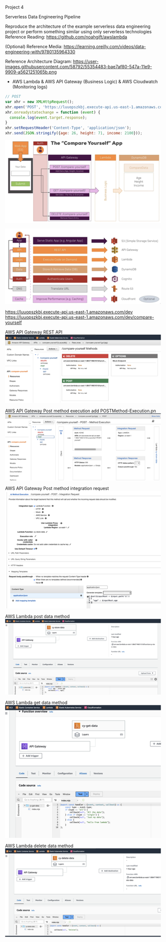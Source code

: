 Project 4

Serverless Data Engineering Pipeline

Reproduce the architecture of the example serverless data engineering project or perform something similar using only serverless technologies
Reference Reading: https://github.com/noahgift/awslambda

(Optional) Reference Media: https://learning.oreilly.com/videos/data-engineering-with/9780135964330

Reference Architecture Diagram: https://user-images.githubusercontent.com/58792/55354483-bae7af80-547a-11e9-9909-a5621251065b.png

- AWS Lambda & AWS API Gateway (Business Logic) & AWS Cloudwatch (Monitoring logs)

```javascript
// POST
var xhr = new XMLHttpRequest();
xhr.open('POST', 'https://luuopszkbj.execute-api.us-east-1.amazonaws.com/dev/compare-yourself');
xhr.onreadystatechange = function (event) {
  console.log(event.target.response);
}
xhr.setRequestHeader('Content-Type', 'application/json');
xhr.send(JSON.stringify({age: 26, height: 71, income: 2100}));
```


[![Compare Yourself App](Compare-Yourself-App.png)](Compare-Yourself-App.png)


[![Architecture](Architecture.png)](Architecture.png)


https://luuopszkbj.execute-api.us-east-1.amazonaws.com/dev
https://luuopszkbj.execute-api.us-east-1.amazonaws.com/dev/compare-yourself

AWS API Gateway REST API
[![compare-yourself-Methods](compare-yourself-Methods.png)](compare-yourself-Methods.png)

AWS API Gateway Post method execution
add POSTMethod-Execution.pn
[![POSTMethod-Execution](POSTMethod-Execution.png)](POSTMethod-Execution.png)

AWS API Gateway Post method integration request
[![POST-IntegrationRequest](POST-IntegrationRequest.png)](POST-IntegrationRequest.png)


AWS Lambda post data method
[![cy-post-store-data](cy-post-store-data.png)](cy-post-store-data.png)

AWS Lambda get data method
[![cy-get-data](cy-get-data.png)](cy-get-data.png)
    
AWS Lambda delete data method
[![cy-delete-data](cy-delete-data.png)](cy-delete-data.png)